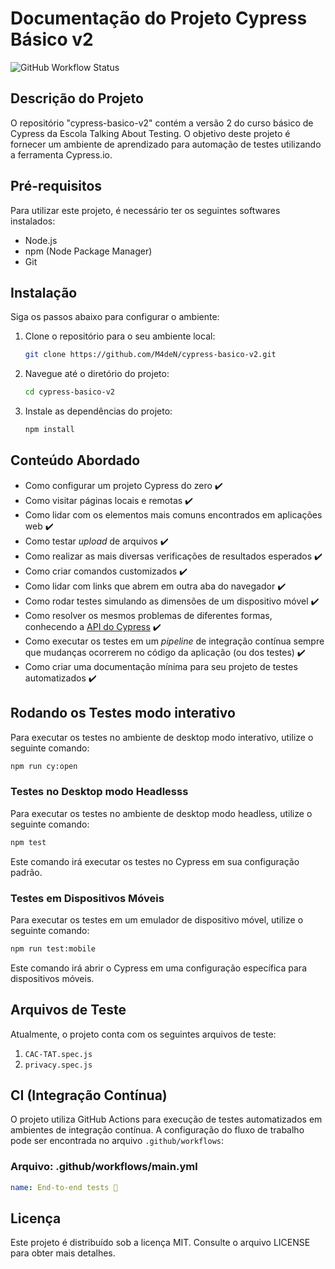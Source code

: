 # Documentação do Projeto Cypress Básico v2

![GitHub Workflow Status](https://img.shields.io/github/actions/workflow/status/M4deN/cypress-basico-v2/ci.yml?label=Test%20Workflows&logo=Cypress&style=for-the-badge)

## Descrição do Projeto

O repositório "cypress-basico-v2" contém a versão 2 do curso básico de Cypress da Escola Talking About Testing. O objetivo deste projeto é fornecer um ambiente de aprendizado para automação de testes utilizando a ferramenta Cypress.io.

## Pré-requisitos

Para utilizar este projeto, é necessário ter os seguintes softwares instalados:

- Node.js
- npm (Node Package Manager)
- Git

## Instalação

Siga os passos abaixo para configurar o ambiente:

1. Clone o repositório para o seu ambiente local:
   ```bash
   git clone https://github.com/M4deN/cypress-basico-v2.git
   ```

2. Navegue até o diretório do projeto:
   ```bash
   cd cypress-basico-v2
   ```

3. Instale as dependências do projeto:
   ```bash
   npm install
   ```
## Conteúdo Abordado

- Como configurar um projeto Cypress do zero ✔️
- Como visitar páginas locais e remotas ✔️
- Como lidar com os elementos mais comuns encontrados em aplicações web ✔️
- Como testar _upload_ de arquivos ✔️
- Como realizar as mais diversas verificações de resultados esperados ✔️
- Como criar comandos customizados ✔️
- Como lidar com links que abrem em outra aba do navegador ✔️
- Como rodar testes simulando as dimensões de um dispositivo móvel ✔️
- Como resolver os mesmos problemas de diferentes formas, conhecendo a [API do Cypress](https://docs.cypress.io/api/table-of-contents) ✔️
- Como executar os testes em um _pipeline_ de integração contínua sempre que mudanças ocorrerem no código da aplicação (ou dos testes) ✔️
- Como criar uma documentação mínima para seu projeto de testes automatizados ✔️

## Rodando os Testes modo interativo

Para executar os testes no ambiente de desktop modo interativo, utilize o seguinte comando:

```bash
npm run cy:open
```

### Testes no Desktop modo Headlesss

Para executar os testes no ambiente de desktop modo headless, utilize o seguinte comando:

```bash
npm test
```

Este comando irá executar os testes no Cypress em sua configuração padrão.

### Testes em Dispositivos Móveis

Para executar os testes em um emulador de dispositivo móvel, utilize o seguinte comando:

```bash
npm run test:mobile
```

Este comando irá abrir o Cypress em uma configuração específica para dispositivos móveis.

## Arquivos de Teste

Atualmente, o projeto conta com os seguintes arquivos de teste:

1. `CAC-TAT.spec.js`
2. `privacy.spec.js`


## CI (Integração Contínua)

O projeto utiliza GitHub Actions para execução de testes automatizados em ambientes de integração contínua. A configuração do fluxo de trabalho pode ser encontrada no arquivo `.github/workflows`:

### Arquivo: .github/workflows/main.yml

```yaml
name: End-to-end tests 🧪

`````
## Licença

Este projeto é distribuído sob a licença MIT. Consulte o arquivo LICENSE para obter mais detalhes.
